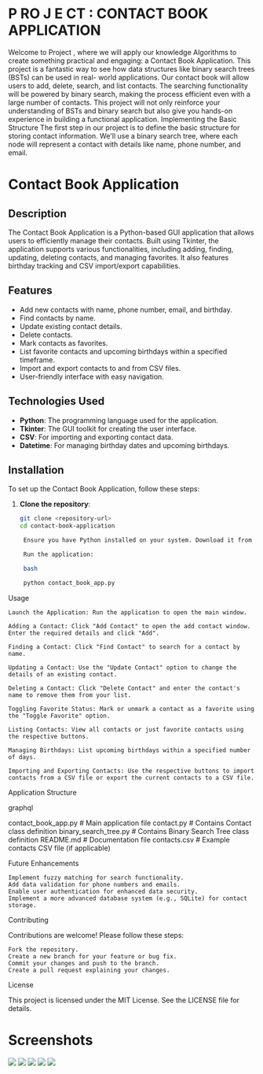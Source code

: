 # P RO J E CT : CONTACT BOOK APPLICATION

Welcome to Project , where we will apply our knowledge Algorithms to 
create something practical and engaging: a
Contact Book Application. This project is a fantastic way to see how
data structures like binary search trees (BSTs) can be used in real-
world applications. Our contact book will allow users to add, delete,
search, and list contacts. The searching functionality will be powered
by binary search, making the process efficient even with a large
number of contacts.
This project will not only reinforce your understanding of BSTs and
binary search but also give you hands-on experience in building a
functional application.
Implementing the Basic Structure
The first step in our project is to define the basic structure for storing
contact information. We'll use a binary search tree, where each node
will represent a contact with details like name, phone number, and
email.

# Contact Book Application

## Description
The Contact Book Application is a Python-based GUI application that allows users to efficiently manage their contacts. Built using Tkinter, the application supports various functionalities, including adding, finding, updating, deleting contacts, and managing favorites. It also features birthday tracking and CSV import/export capabilities.

## Features
- Add new contacts with name, phone number, email, and birthday.
- Find contacts by name.
- Update existing contact details.
- Delete contacts.
- Mark contacts as favorites.
- List favorite contacts and upcoming birthdays within a specified timeframe.
- Import and export contacts to and from CSV files.
- User-friendly interface with easy navigation.

## Technologies Used
- **Python**: The programming language used for the application.
- **Tkinter**: The GUI toolkit for creating the user interface.
- **CSV**: For importing and exporting contact data.
- **Datetime**: For managing birthday dates and upcoming birthdays.

## Installation
To set up the Contact Book Application, follow these steps:

1. **Clone the repository**:
   ```bash
   git clone <repository-url>
   cd contact-book-application

    Ensure you have Python installed on your system. Download it from python.org.

    Run the application:

    bash

    python contact_book_app.py

Usage

    Launch the Application: Run the application to open the main window.

    Adding a Contact: Click "Add Contact" to open the add contact window. Enter the required details and click "Add".

    Finding a Contact: Click "Find Contact" to search for a contact by name.

    Updating a Contact: Use the "Update Contact" option to change the details of an existing contact.

    Deleting a Contact: Click "Delete Contact" and enter the contact's name to remove them from your list.

    Toggling Favorite Status: Mark or unmark a contact as a favorite using the "Toggle Favorite" option.

    Listing Contacts: View all contacts or just favorite contacts using the respective buttons.

    Managing Birthdays: List upcoming birthdays within a specified number of days.

    Importing and Exporting Contacts: Use the respective buttons to import contacts from a CSV file or export the current contacts to a CSV file.

Application Structure

graphql

contact_book_app.py         # Main application file
contact.py                  # Contains Contact class definition
binary_search_tree.py       # Contains Binary Search Tree class definition
README.md                   # Documentation file
contacts.csv                # Example contacts CSV file (if applicable)

Future Enhancements

    Implement fuzzy matching for search functionality.
    Add data validation for phone numbers and emails.
    Enable user authentication for enhanced data security.
    Implement a more advanced database system (e.g., SQLite) for contact storage.

Contributing

Contributions are welcome! Please follow these steps:

    Fork the repository.
    Create a new branch for your feature or bug fix.
    Commit your changes and push to the branch.
    Create a pull request explaining your changes.

License

This project is licensed under the MIT License. See the LICENSE file for details.


# Screenshots 

![](screenshots/image_5.png)
![](screenshots/image_4.png)
![](screenshots/image_3.png)
![](screenshots/image_2.png)
![](screenshots/image.png)
